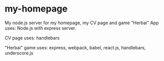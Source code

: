 # my-homepage
My node.js server for my homepage, my CV page and game "Herbai"
App uses:
Node.js with express server.

CV page uses:
handlebars

"Herbai" game uses:
express, webpack, babel, react.js, handlebars, underscore.js

